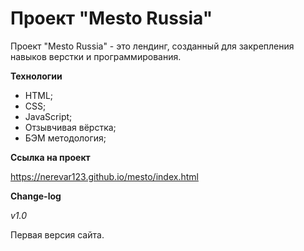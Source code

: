 # Проект "Mesto Russia" #

Проект "Mesto Russia" - это лендинг, созданный для закрепления навыков верстки и программирования.

**Технологии**

* HTML;
* CSS;
* JavaScript;
* Отзывчивая вёрстка;
* БЭМ методология;

**Ссылка на проект**

https://nerevar123.github.io/mesto/index.html

**Change-log**

_v1.0_

Первая версия сайта.
